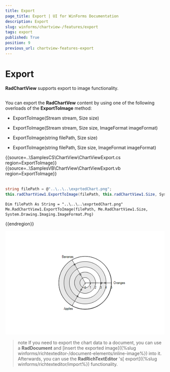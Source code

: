 ```yaml
---
title: Export
page_title: Export | UI for WinForms Documentation
description: Export
slug: winforms/chartview-/features/export
tags: export
published: True
position: 9
previous_url: chartview-features-export
---
```


# Export



__RadChartView__ supports export to image functionality.
      

## 

You can export the __RadChartVew__ content by using one of the following overloads of the __ExportToImage__ method:
      

* ExportToImage(Stream stream, Size size)

* ExportToImage(Stream stream, Size size, ImageFormat imageFormat)

* ExportToImage(string filePath, Size size)

* ExportToImage(string filePath, Size size, ImageFormat imageFormat) 

{{source=..\SamplesCS\ChartView\ChartViewExport.cs region=ExportToImage}} 
{{source=..\SamplesVB\ChartView\ChartViewExport.vb region=ExportToImage}} 

````C#
            
string filePath = @"..\..\..\exprtedChart.png";
this.radChartView1.ExportToImage(filePath, this.radChartView1.Size, System.Drawing.Imaging.ImageFormat.Png);

````
````VB.NET
Dim filePath As String = "..\..\..\exprtedChart.png"
Me.RadChartView1.ExportToImage(filePath, Me.RadChartView1.Size, System.Drawing.Imaging.ImageFormat.Png)

````

{{endregion}} 


![chartview-features-export 001](images/chartview-features-export001.png)

>note If you need to export the chart data to a document, you can use a __RadDocument__ and [insert the exported image]({%slug winforms/richtexteditor-/document-elements/inline-image%}) into it. Afterwards, you can use the __RadRichTextEditor__ 's[ export]({%slug winforms/richtexteditor/import%}) functionality.
>

